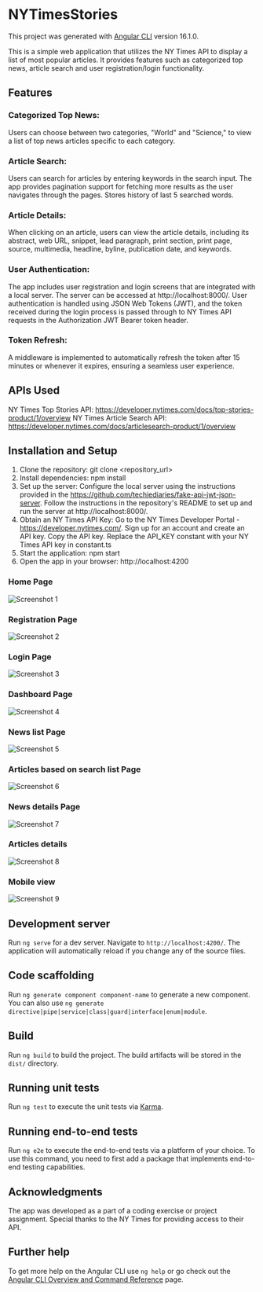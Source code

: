# NYTimesStories

This project was generated with [Angular CLI](https://github.com/angular/angular-cli) version 16.1.0.

This is a simple web application that utilizes the NY Times API to display a list of most popular articles. It provides features such as categorized top news, article search and user registration/login functionality.

## Features

### Categorized Top News: 
Users can choose between two categories, "World" and "Science," to view a list of top news articles specific to each category.
### Article Search: 
Users can search for articles by entering keywords in the search input. The app provides pagination support for fetching more results as the user navigates through the pages. Stores history of last 5 searched words.
### Article Details:
When clicking on an article, users can view the article details, including its abstract, web URL, snippet, lead paragraph, print section, print page, source, multimedia, headline, byline, publication date, and keywords.
### User Authentication: 
The app includes user registration and login screens that are integrated with a local server. The server can be accessed at http://localhost:8000/. User authentication is handled using JSON Web Tokens (JWT), and the token received during the login process is passed through to NY Times API requests in the Authorization JWT Bearer token header.
### Token Refresh:
A middleware is implemented to automatically refresh the token after 15 minutes or whenever it expires, ensuring a seamless user experience.

## APIs Used
NY Times Top Stories API: https://developer.nytimes.com/docs/top-stories-product/1/overview
NY Times Article Search API: https://developer.nytimes.com/docs/articlesearch-product/1/overview

## Installation and Setup
1. Clone the repository: git clone <repository_url>
2. Install dependencies: npm install
3. Set up the server: Configure the local server using the instructions provided in the https://github.com/techiediaries/fake-api-jwt-json-server. Follow the instructions in the repository's README to set up and run the server at http://localhost:8000/.
4. Obtain an NY Times API Key: Go to the NY Times Developer Portal - https://developer.nytimes.com/. Sign up for an account and create an API key. Copy the API key. Replace the API_KEY constant with your NY Times API key in constant.ts
5. Start the application: npm start
6. Open the app in your browser: http://localhost:4200
   
### Home Page
![Screenshot 1](screenshots/screenshot1.png)

### Registration Page
![Screenshot 2](screenshots/screenshot2.png)

### Login Page
![Screenshot 3](screenshots/screenshot3.png)

### Dashboard Page
![Screenshot 4](screenshots/screenshot4.png)

### News list Page
![Screenshot 5](screenshots/screenshot5.png)

### Articles based on search list Page
![Screenshot 6](screenshots/screenshot6.png)

### News details Page
![Screenshot 7](screenshots/screenshot7.png)

### Articles details
![Screenshot 8](screenshots/screenshot8.png)

### Mobile view
![Screenshot 9](screenshots/screenshot9.png)

## Development server

Run `ng serve` for a dev server. Navigate to `http://localhost:4200/`. The application will automatically reload if you change any of the source files.

## Code scaffolding

Run `ng generate component component-name` to generate a new component. You can also use `ng generate directive|pipe|service|class|guard|interface|enum|module`.

## Build

Run `ng build` to build the project. The build artifacts will be stored in the `dist/` directory.

## Running unit tests

Run `ng test` to execute the unit tests via [Karma](https://karma-runner.github.io).

## Running end-to-end tests

Run `ng e2e` to execute the end-to-end tests via a platform of your choice. To use this command, you need to first add a package that implements end-to-end testing capabilities.

## Acknowledgments
The app was developed as a part of a coding exercise or project assignment. Special thanks to the NY Times for providing access to their API.

## Further help

To get more help on the Angular CLI use `ng help` or go check out the [Angular CLI Overview and Command Reference](https://angular.io/cli) page.
